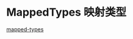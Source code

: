 # MappedTypes 映射类型

[mapped-types](https://www.typescriptlang.org/docs/handbook/2/mapped-types.html#handbook-content)